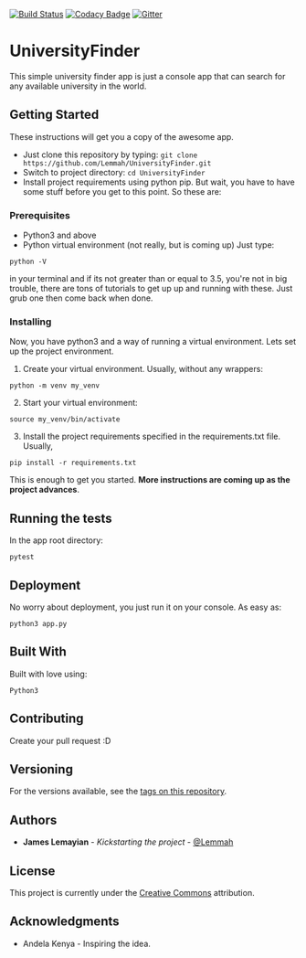 [![Build Status](https://travis-ci.org/Lemmah/UniversityFinder.svg?branch=master)](https://travis-ci.org/Lemmah/UniversityFinder)	[![Codacy Badge](https://api.codacy.com/project/badge/Grade/52620290cfe146a88fe7372a026e75ea)](https://www.codacy.com/app/Lemmah/UniversityFinder?utm_source=github.com&amp;utm_medium=referral&amp;utm_content=Lemmah/UniversityFinder&amp;utm_campaign=Badge_Grade)	[![Gitter](https://img.shields.io/gitter/room/nwjs/nw.js.svg)](https://gitter.im/lemmah/)

# UniversityFinder

This simple university finder app is just a console app that can search for any available university in the world.

## Getting Started

These instructions will get you a copy of the awesome app.
- Just clone this repository by typing: `git clone https://github.com/Lemmah/UniversityFinder.git`
- Switch to project directory: `cd UniversityFinder`
- Install project requirements using python pip. But wait, you have to have some stuff before you get to this point. So these are:

### Prerequisites

- Python3 and above
- Python virtual environment (not really, but is coming up)
Just type:
```
python -V
```
in your terminal and if its not greater than or equal to 3.5, you're not in big trouble, there are tons of tutorials to get up up and running with these. Just grub one then come back when done.

### Installing

Now, you have python3 and a way of running a virtual environment. Lets set up the project environment.

1. Create your virtual environment. Usually, without any wrappers:
```
python -m venv my_venv
```
2. Start your virtual environment:
```
source my_venv/bin/activate
```
3. Install the project requirements specified in the requirements.txt file. Usually,
```
pip install -r requirements.txt
```

This is enough to get you started.
**More instructions are coming up as the project advances**.

## Running the tests

In the app root directory:
```
pytest
```


## Deployment

No worry about deployment, you just run it on your console. As easy as:
```
python3 app.py
```

## Built With

Built with love using:
```
Python3
```

## Contributing

Create your pull request :D

## Versioning

For the versions available, see the [tags on this repository](https://github.com/lemmah/BucketList/tags). 

## Authors

* **James Lemayian** - *Kickstarting the project* - [@Lemmah](https://github.com/lemmah)


## License

This project is currently under the [Creative Commons](https://creativecommons.org/) attribution.

## Acknowledgments

* Andela Kenya - Inspiring the idea.
